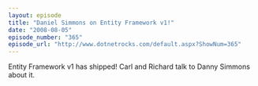 ```yaml
---
layout: episode
title: "Daniel Simmons on Entity Framework v1!"
date: "2008-08-05"
episode_number: "365"
episode_url: "http://www.dotnetrocks.com/default.aspx?ShowNum=365"
---
```


Entity Framework v1 has shipped! Carl and Richard talk to Danny Simmons about it.
